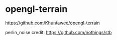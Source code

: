 # opengl-terrain
https://github.com/Khuntawee/opengl-terrain

perlin_noise credit: https://github.com/nothings/stb
